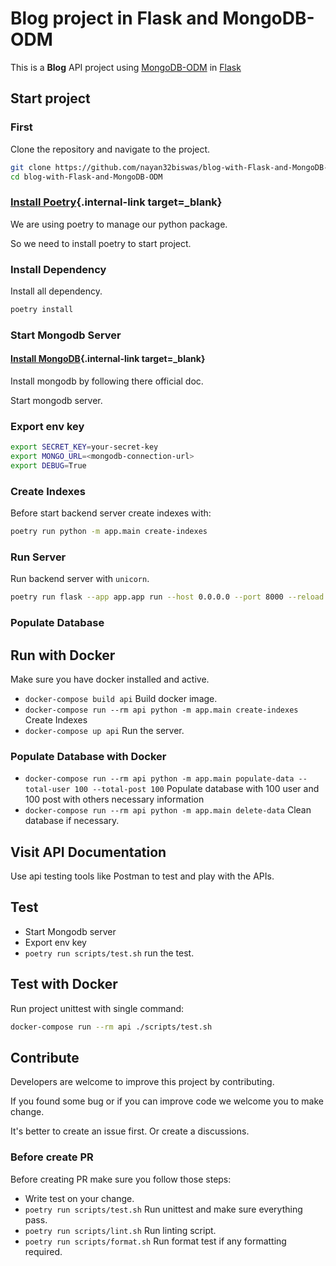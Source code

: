 # Blog project in Flask and MongoDB-ODM

This is a **Blog** API project using <a href="https://mongodb-odm.readthedocs.io" class="external-link" target="_blank">MongoDB-ODM</a> in <a href="https://flask.palletsprojects.com" class="external-link" target="_blank">Flask</a>

## Start project

### First

Clone the repository and navigate to the project.

```bash
git clone https://github.com/nayan32biswas/blog-with-Flask-and-MongoDB-ODM.git
cd blog-with-Flask-and-MongoDB-ODM
```

### [Install Poetry](https://python-poetry.org/docs/#installation){.internal-link target=\_blank}

We are using poetry to manage our python package.

So we need to install poetry to start project.

### Install Dependency

Install all dependency.

```bash
poetry install
```

### Start Mongodb Server

#### [Install MongoDB](https://www.mongodb.com/docs/manual/installation/){.internal-link target=\_blank}

Install mongodb by following there official doc.

Start mongodb server.

### Export env key

```bash
export SECRET_KEY=your-secret-key
export MONGO_URL=<mongodb-connection-url>
export DEBUG=True
```

### Create Indexes

Before start backend server create indexes with:

```bash
poetry run python -m app.main create-indexes
```

### Run Server

Run backend server with `unicorn`.

```bash
poetry run flask --app app.app run --host 0.0.0.0 --port 8000 --reload
```

### Populate Database

## Run with Docker

Make sure you have docker installed and active.

- `docker-compose build api` Build docker image.
- `docker-compose run --rm api python -m app.main create-indexes` Create Indexes
- `docker-compose up api` Run the server.


### Populate Database with Docker

- `docker-compose run --rm api python -m app.main populate-data --total-user 100 --total-post 100` Populate database with 100 user and 100 post with others necessary information
- `docker-compose run --rm api python -m app.main delete-data` Clean database if necessary.


## Visit API Documentation

Use api testing tools like Postman to test and play with the APIs.

## Test

- Start Mongodb server
- Export env key
- `poetry run scripts/test.sh` run the test.

## Test with Docker

Run project unittest with single command:

```bash
docker-compose run --rm api ./scripts/test.sh
```

## Contribute

Developers are welcome to improve this project by contributing.

If you found some bug or if you can improve code we welcome you to make change.

It's better to create an issue first. Or create a discussions.

### Before create PR

Before creating PR make sure you follow those steps:

- Write test on your change.
- `poetry run scripts/test.sh` Run unittest and make sure everything pass.
- `poetry run scripts/lint.sh` Run linting script.
- `poetry run scripts/format.sh` Run format test if any formatting required.
